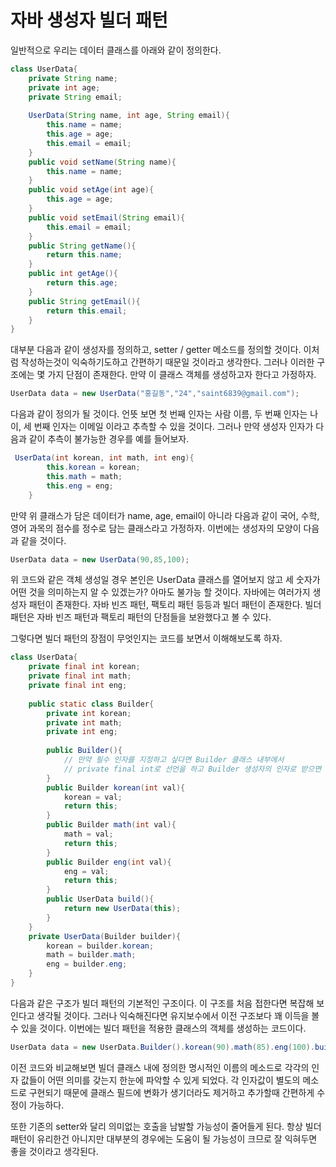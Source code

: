 # 자바 생성자 빌더 패턴

일반적으로 우리는 데이터 클래스를 아래와 같이 정의한다.

```java
class UserData{
    private String name;
    private int age;
    private String email;
    
    UserData(String name, int age, String email){
        this.name = name;
        this.age = age;
        this.email = email;
    }    
    public void setName(String name){
        this.name = name;
    }    
    public void setAge(int age){
        this.age = age;
    }
    public void setEmail(String email){
        this.email = email;
    }   
    public String getName(){
      	return this.name;
    }
    public int getAge(){
        return this.age;
    }
    public String getEmail(){
        return this.email;
    }       
}
```

대부분 다음과 같이 생성자를 정의하고, setter / getter 메소드를 정의할 것이다. 이처럼 작성하는것이 익숙하기도하고 간편하기 때문일 것이라고 생각한다. 그러나 이러한 구조에는 몇 가지 단점이 존재한다. 만약 이 클래스 객체를 생성하고자 한다고 가정하자. 

```java
UserData data = new UserData("홍길동","24","saint6839@gmail.com");
```

다음과 같이 정의가 될 것이다. 언뜻 보면 첫 번째 인자는 사람 이름, 두 번째 인자는 나이, 세 번째 인자는 이메일 이라고 추측할 수 있을 것이다. 그러나 만약 생성자 인자가 다음과 같이 추측이 불가능한 경우를 예를 들어보자. 

```java
 UserData(int korean, int math, int eng){
        this.korean = korean;
        this.math = math;
        this.eng = eng;
    }    
```

만약 위 클래스가 담은 데이터가 name, age, email이 아니라 다음과 같이 국어, 수학, 영어 과목의 점수를 정수로 담는 클래스라고 가정하자. 이번에는 생성자의 모양이 다음과 같을 것이다.

```java
UserData data = new UserData(90,85,100);
```

위 코드와 같은 객체 생성일 경우 본인은 UserData 클래스를 열어보지 않고 세 숫자가 어떤 것을 의미하는지 알 수 있겠는가? 아마도 불가능 할 것이다. 자바에는 여러가지 생성자 패턴이 존재한다. 자바 빈즈 패턴, 팩토리 패턴 등등과 빌더 패턴이 존재한다. 빌더 패턴은 자바 빈즈 패턴과 팩토리 패턴의 단점들을 보완했다고 볼 수 있다.

그렇다면 빌더 패턴의 장점이 무엇인지는 코드를 보면서 이해해보도록 하자.

```java
class UserData{
	private final int korean;
	private final int math;
	private final int eng;
	
	public static class Builder{
		private int korean;
		private int math;
		private int eng;
		
		public Builder(){
			// 만약 필수 인자를 지정하고 싶다면 Builder 클래스 내부에서
			// private final int로 선언을 하고 Builder 생성자의 인자로 받으면 된다.
		}
		public Builder korean(int val){
			korean = val;
			return this;
		}
		public Builder math(int val){
			math = val;
			return this;
		}
        public Builder eng(int val){
            eng = val;
            return this;
        }
        public UserData build(){
            return new UserData(this);
        }
	}
    private UserData(Builder builder){
        korean = builder.korean;
        math = builder.math;
        eng = builder.eng;
    }
}
```

다음과 같은 구조가 빌더 패턴의 기본적인 구조이다. 이 구조를 처음 접한다면 복잡해 보인다고 생각될 것이다. 그러나 익숙해진다면 유지보수에서 이전 구조보다 꽤 이득을 볼 수 있을 것이다. 이번에는 빌더 패턴을 적용한 클래스의 객체를 생성하는 코드이다.

```java
UserData data = new UserData.Builder().korean(90).math(85).eng(100).build();
```

이전 코드와 비교해보면 빌더 클래스 내에 정의한 명시적인 이름의 메소드로 각각의 인자 값들이 어떤 의미를 갖는지 한눈에 파악할 수 있게 되었다. 각 인자값이 별도의 메소드로 구현되기 때문에 클래스 필드에 변화가 생기더라도 제거하고 추가할때 간편하게 수정이 가능하다.

또한 기존의 setter와 달리 의미없는 호출을 남발할 가능성이 줄어들게 된다. 항상 빌더 패턴이 유리한건 아니지만 대부분의 경우에는 도움이 될 가능성이 크므로 잘 익혀두면 좋을 것이라고 생각된다.

